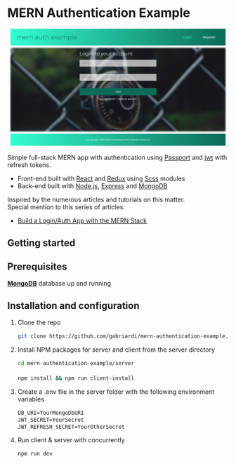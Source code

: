 # MERN Authentication Example

![screenshot](https://github.com/gabriardi/mern-authentication-example/blob/master/screenshot.png)

Simple full-stack MERN app with authentication using [Passport](http://www.passportjs.org/) and [jwt](https://github.com/auth0/node-jsonwebtoken#readme) with refresh tokens.

- Front-end built with [React](https://reactjs.org/) and [Redux](https://redux.js.org/) using [Scss](https://sass-lang.com/) modules
- Back-end built with [Node.js](https://nodejs.org/en/), [Express](https://expressjs.com/) and [MongoDB](https://www.mongodb.com/)

Inspired by the numerous articles and tutorials on this matter.  
Special mention to this series of articles:

- [Build a Login/Auth App with the MERN Stack ](https://blog.bitsrc.io/build-a-login-auth-app-with-mern-stack-part-1-c405048e3669)

## Getting started

## Prerequisites

[**MongoDB**](https://www.mongodb.com/) database up and running

## Installation and configuration

1. Clone the repo
   ```bash
   git clone https://github.com/gabriardi/mern-authentication-example.git
   ```
2. Install NPM packages for server and client from the server directory

   ```bash
   cd mern-authentication-example/server

   npm install && npm run client-install
   ```

3. Create a .env file in the server folder with the following environment variables

   ```
   DB_URI=YourMongoDbURI
   JWT_SECRET=YourSecret
   JWT_REFRESH_SECRET=YourOtherSecret
   ```

4. Run client & server with concurrently
   ```bash
   npm run dev
   ```
